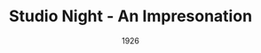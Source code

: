 ---
title: Studio Night - An Impresonation
date: 1926
closing_date:
layout: productions
featured_image: 
image_caption:
image_credit:
playbill: 
category: 
Theatre: Theatre Jacksonville
cast:
  Performer: E.S. Beauchamp-Nobbs
crew:
orchestra:
external_links:
---